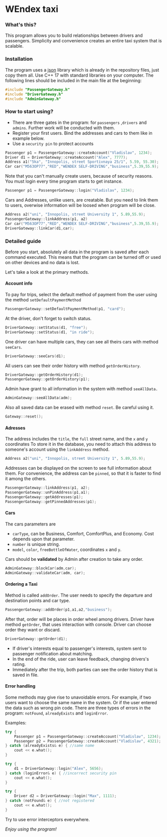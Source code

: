 
# WEndex taxi
### What's this?
This program allows you to build relationships between drivers and passengers. Simplicity and convenience creates an entire taxi system that is scalable.
### Installation
The program uses a [json](https://github.com/nlohmann/json#stl-like-access) library which is already in the repository files, just copy them all. Use C++ 17 with standard libraries on your computer. The following lines should be included in the main file at the beginning:
``` C++
#include "PassengerGateway.h"
#include "DriverGateway.h"
#include "AdminGateway.h"
```


### How to start using?
- There are three gates in the program: for `passengers` ,`drivers` and `admins`. Further work will be conducted with them.
- Register your first users. Bind the addresses and cars to them like in example below. 
- Use a `security pin` to protect accounts
```C++
Passenger p1 = PassengerGateway::createAccount("Vladislav", 1234);
Driver d1 = DriverGateway::createAccount("Alex", 7777);
Address a1("5ka", "Innopolis, street Sportivnaya 25/1", 5.59, 55.30);
Car car("M563OP77","RED","WENDEX SELF-DRIVING","business",5.39,55.9);
```
Note that you can't manually create users, because of security reasons. You must login every time program starts to get instance.
``` C++
Passenger p1 = PassengerGateway::login("Vladislav", 1234);
```
Cars and Addresses, unlike users, are creatable. But you need to link them to users, overwise information will be loosed when program will be close. 
``` C++
Address a2("uni", "Innopolis, street University 1", 5.89,55.9);
PassengerGateway::linkAddress(p1, a2)
Car car("M563OP77","RED","WENDEX SELF-DRIVING","business",5.39,55.9);
DriverGateway::linkCar(d1,car);
```
### Detailed guide
Before you start, absolutely all data in the program is saved after each command executed. This means that the program can be turned off or used on other devices and no data is lost.

Let's take a look at the primary methods.
#### Account info

To pay for trips, select the default method of payment from the user using the method `setDefaultPaymentMethod`
``` C++
PassengerGateway::setDefaultPaymentMethod(p1, "card");
```
At the driver, don't forget to switch status.
``` C++
DriverGateway::setStatus(d1, "free");
DriverGateway::setStatus(d1, "in ride");
```
One driver can have multiple cars, they can see all theirs cars with method `seeCars`.
```C++
DriverGateway::seeCars(d1);
```

All users can see their order history with method `getOrderHistory`.
```c++
DriverGateway::getOrderHistory(d1);
PassengerGateway::getOrderHistory(p1);
```

Admin have grant to all information in the system with method `seeAllData.`
```c++
AdminGateway::seeAllData(adm);
```
Also all saved data can be erased with method `reset`. Be careful using it.
```c++
Gateway::reset();
```
####  Adresses
The address includes the `title`, the `full` street name, and the `x` and `y` coordinates
To store it in the database, you need to attach this address to someone's account using the `linkAddress` method.
 ```C++
Address a2("uni", "Innopolis, street University 1", 5.89,55.9);
```
Addresses can be displayed on the screen to see full information about them. For convenience, the address can be `pinned`, so that it is faster to find it among the others.
```C++
PassengerGateway::linkAddress(p1, a2);
PassengerGateway::unPinAddress(p1,a1);
PassengerGateway::getAddresses(p1);
PassengerGateway::getPinnedAddresses(p1);
```
####  Cars
The cars parameters are
- `carType`, can be Business, Comfort, ComfortPlus, and Economy. Cost depends upon that parameter.
- `number` is unique string.
- `model`, `color`, `freeBottleOfWater`, coordinates `x` and `y`.

Cars should be **validated** by Admin after creation to take any order.
```c++
AdminGateway::blockCar(adm,car);
AdminGateway::validateCar(adm, car);
```
#### Ordering a Taxi
Method is called `addOrder`. The user needs to specify the departure and destination points and car type.
```C++
PassengerGateway::addOrder(p1,a1,a2,"business");
```
After that, order will be places in order wheel among drivers.
Driver have method `getOrder`, that uses interaction with console. Driver can choose order they want or discard.
```C++
DriverGateway::getOrder(d1);
```
- If driver's interests equal to passenger's interests, system sent to passenger notification about matching.
- In the end of the ride, user can leave feedback, changing drivers's rating.
- Immediately after the trip, both parties can see the order history that is saved in file.

#### Error handling
Some methods may give rise to unavoidable errors. For example, if two users want to choose the same name in the system. Or if the user entered the data such as wrong pin code.
There are three types of errors in the program: `notFound`, `alreadyExists` and `loginError`.

Examples:
```c++
try {
    Passenger p1 = PassengerGateway::createAccount("Vladislav", 1234);
    Passenger p2 = PassengerGateway::createAccount("Vladislav", 4321);
} catch (alreadyExists& e) { //same name
    cout << e.what();
}

try {
    d1 = DriverGateway::login("Alex", 5656);
} catch (loginError& e) { //incorrect security pin
    cout << e.what();
}

try {
    Driver d2 = DriverGateway::login("Max", 1111);
} catch (notFound& e) { //not registered
    cout << e.what();
}
```
Try to use error interceptors everywhere.

*Enjoy using the program!*
